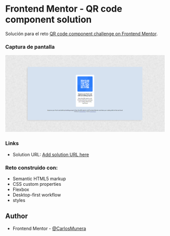 # Frontend Mentor - QR code component solution

Solución para el reto [QR code component challenge on Frontend Mentor](https://www.frontendmentor.io/challenges/qr-code-component-iux_sIO_H).




### Captura de pantalla

![Web design image](./images/QR_code_component.png)


### Links

- Solution URL: [Add solution URL here](https://your-solution-url.com)



### Reto construido con:

- Semantic HTML5 markup
- CSS custom properties
- Flexbox
- Desktop-first workflow
- styles



## Author

- Frontend Mentor - [@CarlosMunera](https://www.frontendmentor.io/profile/CarlosMunera)


